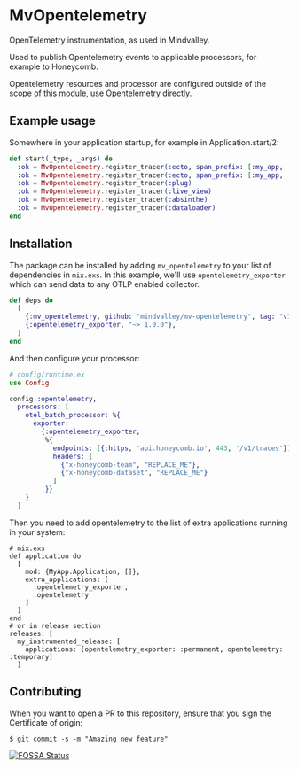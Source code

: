 # MvOpentelemetry

OpenTelemetry instrumentation, as used in Mindvalley.

Used to publish Opentelemetry events to applicable processors, for example
to Honeycomb.

Opentelemetry resources and processor are configured outside of the scope
of this module, use Opentelemetry directly.

## Example usage

Somewhere in your application startup, for example in Application.start/2:

```elixir
def start(_type, _args) do
  :ok = MvOpentelemetry.register_tracer(:ecto, span_prefix: [:my_app, :repo])
  :ok = MvOpentelemetry.register_tracer(:ecto, span_prefix: [:my_app, :replica_repo])
  :ok = MvOpentelemetry.register_tracer(:plug)
  :ok = MvOpentelemetry.register_tracer(:live_view)
  :ok = MvOpentelemetry.register_tracer(:absinthe)
  :ok = MvOpentelemetry.register_tracer(:dataloader)
end
```

## Installation

The package can be installed by adding `mv_opentelemetry` to your list of
dependencies in `mix.exs`. In this example, we'll use `opentelemetry_exporter`
which can send data to any OTLP enabled collector.

```elixir
def deps do
  [
    {:mv_opentelemetry, github: "mindvalley/mv-opentelemetry", tag: "v1.5.0"},
    {:opentelemetry_exporter, "~> 1.0.0"},
  ]
end
```

And then configure your processor:

```elixir
# config/runtime.ex
use Config

config :opentelemetry,
  processors: [
    otel_batch_processor: %{
      exporter:
        {:opentelemetry_exporter,
         %{
           endpoints: [{:https, 'api.honeycomb.io', 443, '/v1/traces'}],
           headers: [
             {"x-honeycomb-team", "REPLACE_ME"},
             {"x-honeycomb-dataset", "REPLACE_ME"}
           ]
         }}
    }
  ]
```

Then you need to add opentelemetry to the list of extra applications running in your system:
```
# mix.exs
def application do
  [
    mod: {MyApp.Application, []},
    extra_applications: [
      :opentelemetry_exporter,
      :opentelemetry
    ]
  ]
end
# or in release section
releases: [
  my_instrumented_release: [
    applications: [opentelemetry_exporter: :permanent, opentelemetry: :temporary]
  ]

```
## Contributing

When you want to open a PR to this repository, ensure that you sign the Certificate of origin:

```
$ git commit -s -m "Amazing new feature"
```

[![FOSSA Status](https://app.fossa.com/api/projects/git%2Bgithub.com%2Fmindvalley%2Fmv-opentelemetry.svg?type=large)](https://app.fossa.com/projects/git%2Bgithub.com%2Fmindvalley%2Fmv-opentelemetry?ref=badge_large)
